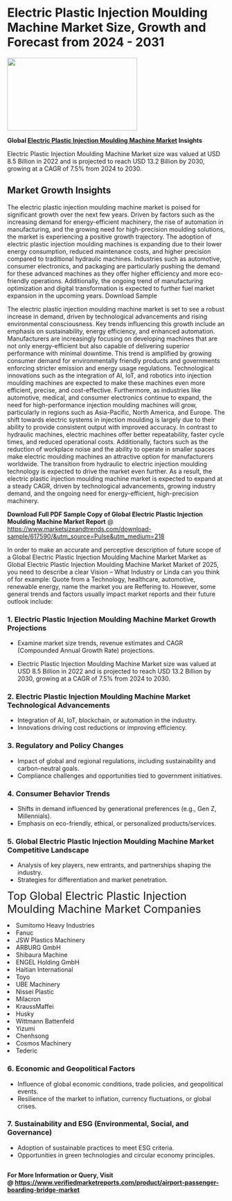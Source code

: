 <H1>Electric Plastic Injection Moulding Machine Market Size, Growth and Forecast from 2024 - 2031</H1><img class="aligncenter size-medium wp-image-584254" src="https://thirdeyenews.in/wp-content/uploads/2024/09/Global-Market-Research-300x168.jpeg" alt="" width="300" height="168" /><p><strong>Global&nbsp;<a href="https://www.marketsizeandtrends.com/download-sample/617590/&amp;utm_source=Pulse&amp;utm_medium=218">Electric Plastic Injection Moulding Machine Market</a> Insights</strong></p><p>Electric Plastic Injection Moulding Machine Market size was valued at USD 8.5 Billion in 2022 and is projected to reach USD 13.2 Billion by 2030, growing at a CAGR of 7.5% from 2024 to 2030.</p><p><h2>Market Growth Insights</h2> <p>The electric plastic injection moulding machine market is poised for significant growth over the next few years. Driven by factors such as the increasing demand for energy-efficient machinery, the rise of automation in manufacturing, and the growing need for high-precision moulding solutions, the market is experiencing a positive growth trajectory. The adoption of electric plastic injection moulding machines is expanding due to their lower energy consumption, reduced maintenance costs, and higher precision compared to traditional hydraulic machines. Industries such as automotive, consumer electronics, and packaging are particularly pushing the demand for these advanced machines as they offer higher efficiency and more eco-friendly operations. Additionally, the ongoing trend of manufacturing optimization and digital transformation is expected to further fuel market expansion in the upcoming years. Download Sample </p> <p>The electric plastic injection moulding machine market is set to see a robust increase in demand, driven by technological advancements and rising environmental consciousness. Key trends influencing this growth include an emphasis on sustainability, energy efficiency, and enhanced automation. Manufacturers are increasingly focusing on developing machines that are not only energy-efficient but also capable of delivering superior performance with minimal downtime. This trend is amplified by growing consumer demand for environmentally friendly products and governments enforcing stricter emission and energy usage regulations. Technological innovations such as the integration of AI, IoT, and robotics into injection moulding machines are expected to make these machines even more efficient, precise, and cost-effective. Furthermore, as industries like automotive, medical, and consumer electronics continue to expand, the need for high-performance injection moulding machines will grow, particularly in regions such as Asia-Pacific, North America, and Europe. The shift towards electric systems in injection moulding is largely due to their ability to provide consistent output with improved accuracy. In contrast to hydraulic machines, electric machines offer better repeatability, faster cycle times, and reduced operational costs. Additionally, factors such as the reduction of workplace noise and the ability to operate in smaller spaces make electric moulding machines an attractive option for manufacturers worldwide. The transition from hydraulic to electric injection moulding technology is expected to drive the market even further. As a result, the electric plastic injection moulding machine market is expected to expand at a steady CAGR, driven by technological advancements, growing industry demand, and the ongoing need for energy-efficient, high-precision machinery. </p><p><span class=""><strong>Download Full PDF Sample Copy of Global Electric Plastic Injection Moulding Machine Market Report</strong> @ <a href="https://www.marketsizeandtrends.com/download-sample/617590/&amp;utm_source=Pulse&amp;utm_medium=218" target="_blank">https://www.marketsizeandtrends.com/download-sample/617590/&amp;utm_source=Pulse&amp;utm_medium=218</a></span></p><p>In order to make an accurate and perceptive description of future scope of a Global&nbsp;Electric Plastic Injection Moulding Machine Market Market as Global&nbsp;Electric Plastic Injection Moulding Machine Market Market of 2025, you need to describe a clear Vision &ndash; What Industry or Linda can you think of for example: Quote from a Technology, healthcare, automotive, renewable energy, name the market you are Reffering to. However, some general trends and factors usually impact market reports and their future outlook include:</p><h3>1.&nbsp;<strong>Electric Plastic Injection Moulding Machine Market Growth Projections</strong></h3><ul><li>Examine market size trends, revenue estimates and CAGR (Compounded Annual Growth Rate) projections.</li><li><p>Electric Plastic Injection Moulding Machine Market size was valued at USD 8.5 Billion in 2022 and is projected to reach USD 13.2 Billion by 2030, growing at a CAGR of 7.5% from 2024 to 2030.</p></li></ul><h3>2.&nbsp;<strong>Electric Plastic Injection Moulding Machine Market Technological Advancements</strong></h3><ul><li>Integration of AI, IoT, blockchain, or automation in the industry.</li><li>Innovations driving cost reductions or improving efficiency.</li></ul><h3>3.&nbsp;<strong>Regulatory and Policy Changes</strong></h3><ul><li>Impact of global and regional regulations, including sustainability and carbon-neutral goals.</li><li>Compliance challenges and opportunities tied to government initiatives.</li></ul><h3>4.&nbsp;<strong>Consumer Behavior Trends</strong></h3><ul><li>Shifts in demand influenced by generational preferences (e.g., Gen Z, Millennials).</li><li>Emphasis on eco-friendly, ethical, or personalized products/services.</li></ul><h3>5.&nbsp;<strong>Global Electric Plastic Injection Moulding Machine Market Competitive Landscape</strong></h3><ul><li>Analysis of key players, new entrants, and partnerships shaping the industry.</li><li>Strategies for differentiation and market penetration.</li></ul><p data-pm-slice="1 1 []"><span style="color: inherit; font-family: inherit; font-size: 25px;">Top Global Electric Plastic Injection Moulding Machine Market Companies</span></p><div class="" data-test-id=""><p><li>Sumitomo Heavy Industries</li><li> Fanuc</li><li> JSW Plastics Machinery</li><li> ARBURG GmbH</li><li> Shibaura Machine</li><li> ENGEL Holding GmbH</li><li> Haitian International</li><li> Toyo</li><li> UBE Machinery</li><li> Nissei Plastic</li><li> Milacron</li><li> KraussMaffei</li><li> Husky</li><li> Wittmann Battenfeld</li><li> Yizumi</li><li> Chenhsong</li><li> Cosmos Machinery</li><li> Tederic</li></p></div><h3>6.&nbsp;<strong>Economic and Geopolitical Factors</strong></h3><ul><li>Influence of global economic conditions, trade policies, and geopolitical events.</li><li>Resilience of the market to inflation, currency fluctuations, or global crises.</li></ul><h3>7.&nbsp;<strong>Sustainability and ESG (Environmental, Social, and Governance)</strong></h3><ul><li>Adoption of sustainable practices to meet ESG criteria.</li><li>Opportunities in green technologies and circular economy principles.</li></ul><h2><strong style="font-size: 14px;">For More Information or Query, Visit @&nbsp;</strong><a style="background-color: #ffffff; font-size: 14px;" href="https://www.marketsizeandtrends.com/report/electric-plastic-injection-moulding-machine-market/" target="_blank">https://www.verifiedmarketreports.com/product/airport-passenger-boarding-bridge-market</a></h2>
